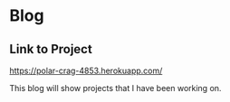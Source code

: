 # Blog

## Link to Project
https://polar-crag-4853.herokuapp.com/

This blog will show projects that I have been working on.
